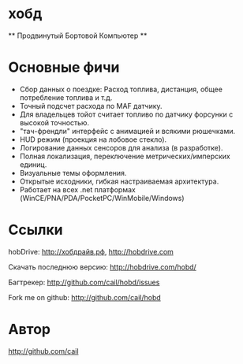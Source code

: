 ﻿ хобд
=======

** Продвинутый Бортовой Компьютер **

Основные фичи
==============

  - Сбор данных о поездке: Расход топлива, дистанция, общее потребление топлива и т.д.
  - Точный подсчет расхода по MAF датчику.
  - Для владельцев тойот  считает топливо по датчику форсунки с высокой точностью.
  - "тач-френдли" интерфейс с анимацией и всякими рюшечками.
  - HUD режим (проекция на лобовое стекло).
  - Логирование данных сенсоров для анализа (в разработке).
  - Полная локализация, переключение метрических/имперских единиц.
  - Визуальные темы оформления.
  - Открытые исходники, гибкая настраиваемая архитектура.
  - Работает на всех .net платформах (WinCE/PNA/PDA/PocketPC/WinMobile/Windows)

 Ссылки
==============

  hobDrive: http://хобдрайв.рф, http://hobdrive.com

  Скачать последнюю версию: http://hobdrive.com/hobd/

  Багтрекер: http://github.com/cail/hobd/issues

  Fork me on github: http://github.com/cail/hobd

 Автор
==============
  http://github.com/cail

